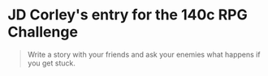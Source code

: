 # JD Corley's entry for the 140c RPG Challenge

> Write a story with your friends and ask your enemies what happens if you get
> stuck.
